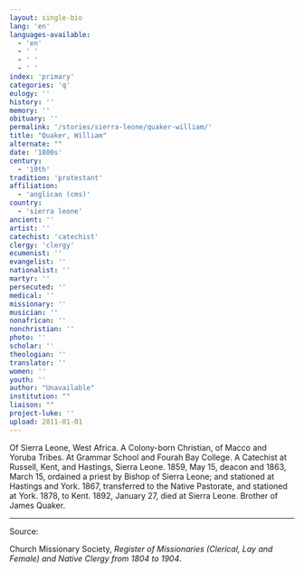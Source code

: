 ```yaml
---
layout: single-bio
lang: 'en'
languages-available:
  - 'en'
  - ' '
  - ' '
  - ' '
index: 'primary'
categories: 'q'
eulogy: ''
history: ''
memory: ''
obituary: ''
permalink: '/stories/sierra-leone/quaker-william/'
title: "Quaker, William"
alternate: ""
date: '1800s'
century:
  - '19th'
tradition: 'protestant'
affiliation:
  - 'anglican (cms)'
country:
  - 'sierra leone'
ancient: ''
artist: ''
catechist: 'catechist'
clergy: 'clergy'
ecumenist: ''
evangelist: ''
nationalist: ''
martyr: ''
persecuted: ''
medical: ''
missionary: ''
musician: ''
nonafrican: ''
nonchristian: ''
photo: ''
scholar: ''
theologian: ''
translator: ''
women: ''
youth: ''
author: "Unavailable"
institution: ""
liaison: ""
project-luke: ''
upload: 2011-01-01
---
```




Of Sierra Leone, West Africa.  A Colony-born Christian, of Macco and Yoruba Tribes.  At Grammar School and Fourah Bay College.  A Catechist at Russell, Kent, and Hastings, Sierra Leone. 1859, May 15, deacon and 1863, March 15, ordained a priest by Bishop of Sierra Leone; and stationed at Hastings and York.  1867, transferred to the Native Pastorate, and stationed at York.  1878, to Kent.  1892, January 27, died at Sierra Leone.  Brother of James Quaker.

---

Source:

Church Missionary Society, *Register of Missionaries (Clerical, Lay and Female) and Native Clergy from 1804 to 1904*.
